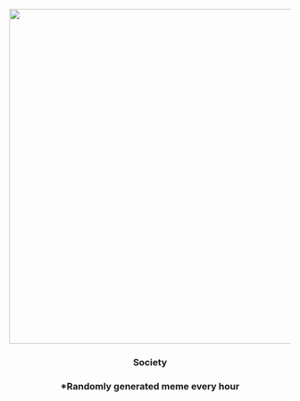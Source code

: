 <p align="center">
        <img src="https://i.redd.it/xwik8yyag22a1.jpg" width="600" height="600">
        </p>
        <h3 align="center">Society</h3>
        <h3 align="center">*Randomly generated meme every hour</h3>
    